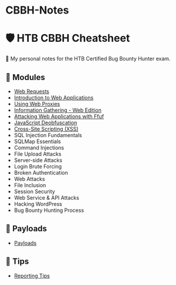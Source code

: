 # CBBH-Notes

# 🛡️ HTB CBBH Cheatsheet

📘 My personal notes for the HTB Certified Bug Bounty Hunter exam.

## 🔎 Modules
- [Web Requests](webrequests.md)
- [Introduction to Web Applications](introtowebapp.md)
- [Using Web Proxies](webproxies.md)
- [Information Gathering - Web Edition](infogathering.md)
- [Attacking Web Applications with Ffuf](fuffattack.md)
- [JavaScript Deobfuscation](obfuscation.md)
- [Cross-Site Scripting (XSS)](xss.md)
- SQL Injection Fundamentals
- SQLMap Essentials
- Command Injections
- File Upload Attacks
- Server-side Attacks
- Login Brute Forcing
- Broken Authentication
- Web Attacks
- File Inclusion
- Session Security
- Web Service & API Attacks
- Hacking WordPress
- Bug Bounty Hunting Process

## 🎯 Payloads
- [Payloads](payloads.md)

## 📌 Tips
- [Reporting Tips](reporting-tips.md)

